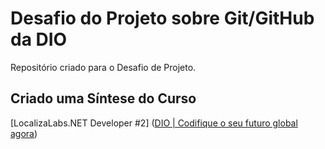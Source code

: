 # Desafio do Projeto sobre Git/GitHub da DIO
Repositório criado para o Desafio de Projeto.

## Criado uma Síntese do Curso
[LocalizaLabs.NET Developer #2] ([DIO | Codifique o seu futuro global agora](https://web.dio.me/track/localiza-net-developer-2?tab=path))
